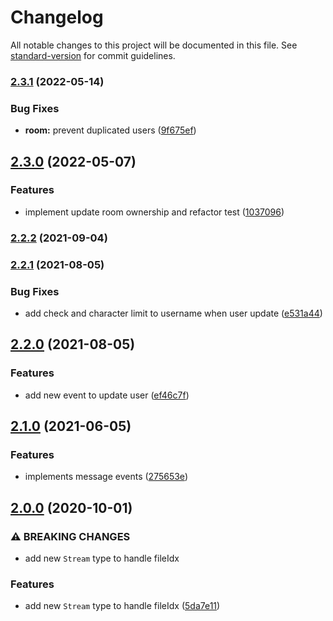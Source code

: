 # Changelog

All notable changes to this project will be documented in this file. See [standard-version](https://github.com/conventional-changelog/standard-version) for commit guidelines.

### [2.3.1](https://github.com/tymmesyde/peario-server/compare/v2.3.0...v2.3.1) (2022-05-14)

### Bug Fixes

- **room:** prevent duplicated users ([9f675ef](https://github.com/tymmesyde/peario-server/commit/9f675eff0b3df27e014596e35c3d7a53ab2813eb))

## [2.3.0](https://github.com/tymmesyde/peario-server/compare/v2.2.2...v2.3.0) (2022-05-07)

### Features

- implement update room ownership and refactor test ([1037096](https://github.com/tymmesyde/peario-server/commit/1037096ff0f916d8249df7834bf9cb4b17b82bba))

### [2.2.2](https://github.com/tymmesyde/peario-server/compare/v2.2.1...v2.2.2) (2021-09-04)

### [2.2.1](https://github.com/tymmesyde/peario-server/compare/v2.2.0...v2.2.1) (2021-08-05)

### Bug Fixes

- add check and character limit to username when user update ([e531a44](https://github.com/tymmesyde/peario-server/commit/e531a44a7d1beb26993313f45aa98f3f87e6f312))

## [2.2.0](https://github.com/tymmesyde/peario-server/compare/v2.1.0...v2.2.0) (2021-08-05)

### Features

- add new event to update user ([ef46c7f](https://github.com/tymmesyde/peario-server/commit/ef46c7f80e6fe8fc141bf1faa408aaf664f3ac57))

## [2.1.0](https://github.com/tymmesyde/peario-server/compare/v2.0.0...v2.1.0) (2021-06-05)

### Features

- implements message events ([275653e](https://github.com/tymmesyde/peario-server/commit/275653e8155def8a3a73a52ec386b1904b8a1911))

## [2.0.0](https://github.com/tymmesyde/peario-server/compare/v1.3.1...v2.0.0) (2020-10-01)

### ⚠ BREAKING CHANGES

- add new `Stream` type to handle fileIdx

### Features

- add new `Stream` type to handle fileIdx ([5da7e11](https://github.com/tymmesyde/peario-server/commit/5da7e11d99c92acc6133f2994725f2dd03545e0c))
